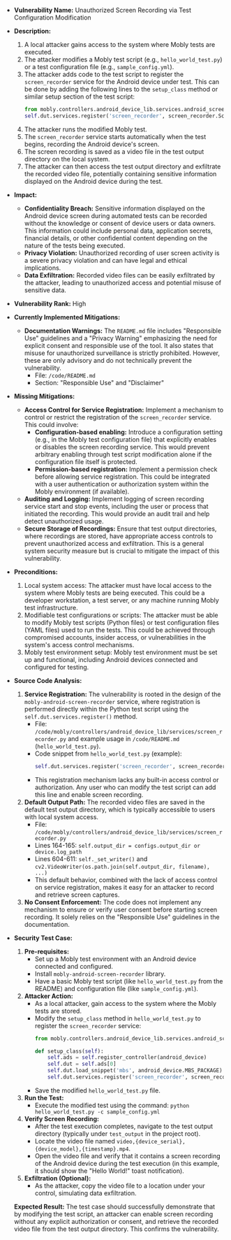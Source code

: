 *   **Vulnerability Name:** Unauthorized Screen Recording via Test Configuration Modification

*   **Description:**
    1. A local attacker gains access to the system where Mobly tests are executed.
    2. The attacker modifies a Mobly test script (e.g., `hello_world_test.py`) or a test configuration file (e.g., `sample_config.yml`).
    3. The attacker adds code to the test script to register the `screen_recorder` service for the Android device under test. This can be done by adding the following lines to the `setup_class` method or similar setup section of the test script:
       ```python
       from mobly.controllers.android_device_lib.services.android_screen_recorder import screen_recorder
       self.dut.services.register('screen_recorder', screen_recorder.ScreenRecorder)
       ```
    4. The attacker runs the modified Mobly test.
    5. The `screen_recorder` service starts automatically when the test begins, recording the Android device's screen.
    6. The screen recording is saved as a video file in the test output directory on the local system.
    7. The attacker can then access the test output directory and exfiltrate the recorded video file, potentially containing sensitive information displayed on the Android device during the test.

*   **Impact:**
    *   **Confidentiality Breach:** Sensitive information displayed on the Android device screen during automated tests can be recorded without the knowledge or consent of device users or data owners. This information could include personal data, application secrets, financial details, or other confidential content depending on the nature of the tests being executed.
    *   **Privacy Violation:** Unauthorized recording of user screen activity is a severe privacy violation and can have legal and ethical implications.
    *   **Data Exfiltration:** Recorded video files can be easily exfiltrated by the attacker, leading to unauthorized access and potential misuse of sensitive data.

*   **Vulnerability Rank:** High

*   **Currently Implemented Mitigations:**
    *   **Documentation Warnings:** The `README.md` file includes "Responsible Use" guidelines and a "Privacy Warning" emphasizing the need for explicit consent and responsible use of the tool. It also states that misuse for unauthorized surveillance is strictly prohibited. However, these are only advisory and do not technically prevent the vulnerability.
        *   File: `/code/README.md`
        *   Section: "Responsible Use" and "Disclaimer"

*   **Missing Mitigations:**
    *   **Access Control for Service Registration:** Implement a mechanism to control or restrict the registration of the `screen_recorder` service. This could involve:
        *   **Configuration-based enabling:**  Introduce a configuration setting (e.g., in the Mobly test configuration file) that explicitly enables or disables the screen recording service. This would prevent arbitrary enabling through test script modification alone if the configuration file itself is protected.
        *   **Permission-based registration:** Implement a permission check before allowing service registration. This could be integrated with a user authentication or authorization system within the Mobly environment (if available).
    *   **Auditing and Logging:** Implement logging of screen recording service start and stop events, including the user or process that initiated the recording. This would provide an audit trail and help detect unauthorized usage.
    *   **Secure Storage of Recordings:** Ensure that test output directories, where recordings are stored, have appropriate access controls to prevent unauthorized access and exfiltration. This is a general system security measure but is crucial to mitigate the impact of this vulnerability.

*   **Preconditions:**
    1.  Local system access: The attacker must have local access to the system where Mobly tests are being executed. This could be a developer workstation, a test server, or any machine running Mobly test infrastructure.
    2.  Modifiable test configurations or scripts: The attacker must be able to modify Mobly test scripts (Python files) or test configuration files (YAML files) used to run the tests. This could be achieved through compromised accounts, insider access, or vulnerabilities in the system's access control mechanisms.
    3.  Mobly test environment setup: Mobly test environment must be set up and functional, including Android devices connected and configured for testing.

*   **Source Code Analysis:**
    1.  **Service Registration:** The vulnerability is rooted in the design of the `mobly-android-screen-recorder` service, where registration is performed directly within the Python test script using the `self.dut.services.register()` method.
        *   File: `/code/mobly/controllers/android_device_lib/services/screen_recorder.py` and example usage in `/code/README.md` (`hello_world_test.py`).
        *   Code snippet from `hello_world_test.py` (example):
            ```python
            self.dut.services.register('screen_recorder', screen_recorder.ScreenRecorder)
            ```
        *   This registration mechanism lacks any built-in access control or authorization. Any user who can modify the test script can add this line and enable screen recording.
    2.  **Default Output Path:** The recorded video files are saved in the default test output directory, which is typically accessible to users with local system access.
        *   File: `/code/mobly/controllers/android_device_lib/services/screen_recorder.py`
        *   Lines 164-165: `self.output_dir = configs.output_dir or device.log_path`
        *   Lines 604-611: `self._set_writer()` and `cv2.VideoWriter(os.path.join(self.output_dir, filename), ...)`
        *   This default behavior, combined with the lack of access control on service registration, makes it easy for an attacker to record and retrieve screen captures.
    3.  **No Consent Enforcement:** The code does not implement any mechanism to ensure or verify user consent before starting screen recording. It solely relies on the "Responsible Use" guidelines in the documentation.

*   **Security Test Case:**
    1.  **Pre-requisites:**
        *   Set up a Mobly test environment with an Android device connected and configured.
        *   Install `mobly-android-screen-recorder` library.
        *   Have a basic Mobly test script (like `hello_world_test.py` from the README) and configuration file (like `sample_config.yml`).
    2.  **Attacker Action:**
        *   As a local attacker, gain access to the system where the Mobly tests are stored.
        *   Modify the `setup_class` method in `hello_world_test.py` to register the `screen_recorder` service:
            ```python
            from mobly.controllers.android_device_lib.services.android_screen_recorder import screen_recorder

            def setup_class(self):
                self.ads = self.register_controller(android_device)
                self.dut = self.ads[0]
                self.dut.load_snippet('mbs', android_device.MBS_PACKAGE)
                self.dut.services.register('screen_recorder', screen_recorder.ScreenRecorder) # ADD THIS LINE
            ```
        *   Save the modified `hello_world_test.py` file.
    3.  **Run the Test:**
        *   Execute the modified test using the command: `python hello_world_test.py -c sample_config.yml`
    4.  **Verify Screen Recording:**
        *   After the test execution completes, navigate to the test output directory (typically under `test_output` in the project root).
        *   Locate the video file named `video,{device_serial},{device_model},{timestamp}.mp4`.
        *   Open the video file and verify that it contains a screen recording of the Android device during the test execution (in this example, it should show the "Hello World!" toast notification).
    5.  **Exfiltration (Optional):**
        *   As the attacker, copy the video file to a location under your control, simulating data exfiltration.

    **Expected Result:** The test case should successfully demonstrate that by modifying the test script, an attacker can enable screen recording without any explicit authorization or consent, and retrieve the recorded video file from the test output directory. This confirms the vulnerability.